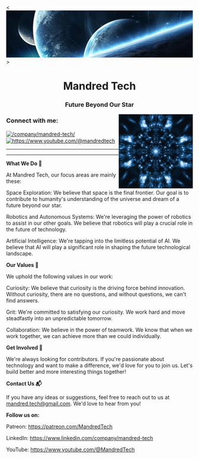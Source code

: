 <![Header](profile/banner.png)>
<h1 align="center">Mandred Tech</h1>
<h3 align="center">Future Beyond Our Star</h3>
<img align="right" alt="Hamster" width="200" src="profile/giphy.gif">

<h3 align="left">Connect with me:</h3>
<p align="left">
<a href="https://linkedin.com/in//company/mandred-tech/" target="blank"><img align="center" src="https://raw.githubusercontent.com/rahuldkjain/github-profile-readme-generator/master/src/images/icons/Social/linked-in-alt.svg" alt="/company/mandred-tech/" height="30" width="40" /></a>
<a href="https://www.youtube.com/c/https://www.youtube.com/@mandredtech" target="blank"><img align="center" src="https://raw.githubusercontent.com/rahuldkjain/github-profile-readme-generator/master/src/images/icons/Social/youtube.svg" alt="https://www.youtube.com/@mandredtech" height="30" width="40" /></a>
</p>

**    **
**    **

**What We Do 🚀**

At Mandred Tech, our focus areas are mainly these:

Space Exploration: We believe that space is the final frontier. Our goal is to contribute to humanity's understanding of the universe and dream of a future beyond our star.

Robotics and Autonomous Systems: We're leveraging the power of robotics to assist in our other goals. We believe that robotics will play a crucial role in the future of technology.

Artificial Intelligence: We're tapping into the limitless potential of AI. We believe that AI will play a significant role in shaping the future technological landscape.

**Our Values 💖**

We uphold the following values in our work:

Curiosity: We believe that curiosity is the driving force behind innovation. Without curiosity, there are no questions, and without questions, we can't find answers.

Grit: We're committed to satisfying our curiosity. We work hard and move steadfastly into an unpredictable tomorrow.

Collaboration: We believe in the power of teamwork. We know that when we work together, we can achieve more than we could individually.

**Get Involved 🤝**

We're always looking for contributors. If you're passionate about technology and want to make a difference, we'd love for you to join us. Let's build better and more interesting things together!

**Contact Us 📬**

If you have any ideas or suggestions, feel free to reach out to us at mandred.tech@gmail.com. We'd love to hear from you!

**Follow us on:**

Patreon: https://patreon.com/MandredTech

LinkedIn: https://www.linkedin.com/company/mandred-tech

YouTube: https://www.youtube.com/@MandredTech
